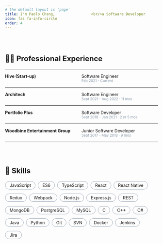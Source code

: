 ```yaml
---
# the default layout is 'page'
title: I'm Paolo Chang,　　　　　　　　　　<br/>a Software Developer
icon: fas fa-info-circle
order: 4
---
```


<style type='text/css'>
[class*="about__content"] {
  margin-top: 80px;
}
[class*="about__title"] {
  display: block;
  margin-bottom: 20px;
  font-size: x-large;
}
[class*="experience__container"] {
  display: flex;
  flex-direction: row;
}
[class*="experience__company"] {
  width: 50%;
}
[class*="experience__infotab"] {
  width: 50%;
  display: flex;
  flex-direction: column;
}
[class*="experience__workperiod"] {
  font-size: smaller;
  color: #8898AA;
}
[class*="skills__contents"] {
  display: flex;
  flex-direction: row;
  margin: 0;
  padding: 0;
  list-style-type: none;
  flex-wrap: wrap;
}
[class*="skills__item"] {
  margin: 0 8px 14px 0;
  padding: 4px 14px;
  border: 1px solid #8898AA;
  border-radius: 100px;
}
</style>

<div class=about__content>
  <strong class=about__title>👨‍💻 Professional Experience</strong>
  <hr/>
  <div class=experience__container>
    <strong class=experience__company>Hive (Start-up)</strong>
    <div class=experience__infotab>
      <span>Software Engineer</span>
      <span class=experience__workperiod>Feb 2021 - Current</span>
    </div>
  </div>
  <hr/>
  <div class=experience__container>
    <strong class=experience__company>Architech</strong>
    <div class=experience__infotab>
      <span>Software Engineer</span>
      <span class=experience__workperiod>Sept 2021 - Aug 2022 · 11 mos</span>
    </div>
  </div>
  <hr/>
  <div class=experience__container>
    <strong class=experience__company>Portfolio Plus</strong>
    <div class=experience__infotab>
      <span>Software Developer</span>
      <span class=experience__workperiod>Sept 2018 - Jan 2021 · 2 yr 5 mos</span>
    </div>
  </div>
  <hr/>
  <div class=experience__container>
    <strong class=experience__company>Woodbine Entertainment Group</strong>
    <div class=experience__infotab>
      <span>Junior Software Developer</span>
      <span class=experience__workperiod>Sept 2017 - May 2018 · 9 mos</span>
    </div>
  </div>
  <hr/>
</div>

<div class=about__content>
  <strong class=about__title>💪 Skills</strong>
  <ul class=skills__contents>
    <li class=skills__item>JavaScript</li>
    <li class=skills__item>ES6</li>
    <li class=skills__item>TypeScript</li>
    <li class=skills__item>React</li>
    <li class=skills__item>React Native</li>
    <li class=skills__item>Redux</li>
    <li class=skills__item>Webpack</li>
    <li class=skills__item>Node.js</li>
    <li class=skills__item>Express.js</li>
    <li class=skills__item>REST</li>
    <li class=skills__item>MongoDB</li>
    <li class=skills__item>PostgreSQL</li>
    <li class=skills__item>MySQL</li>
    <li class=skills__item>C</li>
    <li class=skills__item>C++</li>
    <li class=skills__item>C#</li>
    <li class=skills__item>Java</li>
    <li class=skills__item>Python</li>
    <li class=skills__item>Git</li>
    <li class=skills__item>SVN</li>
    <li class=skills__item>Docker</li>
    <li class=skills__item>Jenkins</li>
    <li class=skills__item>Jira</li>
  </ul>
</div>

